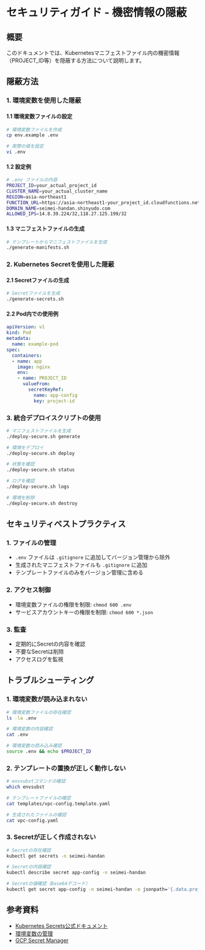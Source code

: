 # セキュリティガイド - 機密情報の隠蔽

## 概要

このドキュメントでは、Kubernetesマニフェストファイル内の機密情報（PROJECT_ID等）を隠蔽する方法について説明します。

## 隠蔽方法

### 1. 環境変数を使用した隠蔽

#### 1.1 環境変数ファイルの設定

```bash
# 環境変数ファイルを作成
cp env.example .env

# 実際の値を設定
vi .env
```

#### 1.2 設定例

```bash
# .env ファイルの内容
PROJECT_ID=your_actual_project_id
CLUSTER_NAME=your_actual_cluster_name
REGION=asia-northeast1
FUNCTION_URL=https://asia-northeast1-your_project_id.cloudfunctions.net/seimei-handan-api
DOMAIN_NAME=seimei-handan.shinyudo.com
ALLOWED_IPS=14.8.39.224/32,118.27.125.199/32
```

#### 1.3 マニフェストファイルの生成

```bash
# テンプレートからマニフェストファイルを生成
./generate-manifests.sh
```

### 2. Kubernetes Secretを使用した隠蔽

#### 2.1 Secretファイルの生成

```bash
# Secretファイルを生成
./generate-secrets.sh
```

#### 2.2 Pod内での使用例

```yaml
apiVersion: v1
kind: Pod
metadata:
  name: example-pod
spec:
  containers:
  - name: app
    image: nginx
    env:
    - name: PROJECT_ID
      valueFrom:
        secretKeyRef:
          name: app-config
          key: project-id
```

### 3. 統合デプロイスクリプトの使用

```bash
# マニフェストファイルを生成
./deploy-secure.sh generate

# 環境をデプロイ
./deploy-secure.sh deploy

# 状態を確認
./deploy-secure.sh status

# ログを確認
./deploy-secure.sh logs

# 環境を削除
./deploy-secure.sh destroy
```

## セキュリティベストプラクティス

### 1. ファイルの管理

- `.env` ファイルは `.gitignore` に追加してバージョン管理から除外
- 生成されたマニフェストファイルも `.gitignore` に追加
- テンプレートファイルのみをバージョン管理に含める

### 2. アクセス制御

- 環境変数ファイルの権限を制限: `chmod 600 .env`
- サービスアカウントキーの権限を制限: `chmod 600 *.json`

### 3. 監査

- 定期的にSecretの内容を確認
- 不要なSecretは削除
- アクセスログを監視

## トラブルシューティング

### 1. 環境変数が読み込まれない

```bash
# 環境変数ファイルの存在確認
ls -la .env

# 環境変数の内容確認
cat .env

# 環境変数の読み込み確認
source .env && echo $PROJECT_ID
```

### 2. テンプレートの置換が正しく動作しない

```bash
# envsubstコマンドの確認
which envsubst

# テンプレートファイルの確認
cat templates/vpc-config.template.yaml

# 生成されたファイルの確認
cat vpc-config.yaml
```

### 3. Secretが正しく作成されない

```bash
# Secretの存在確認
kubectl get secrets -n seimei-handan

# Secretの内容確認
kubectl describe secret app-config -n seimei-handan

# Secretの値確認（Base64デコード）
kubectl get secret app-config -n seimei-handan -o jsonpath='{.data.project-id}' | base64 -d
```

## 参考資料

- [Kubernetes Secrets公式ドキュメント](https://kubernetes.io/docs/concepts/configuration/secret/)
- [環境変数の管理](https://kubernetes.io/docs/tasks/inject-data-application/define-environment-variable-container/)
- [GCP Secret Manager](https://cloud.google.com/secret-manager/docs)
